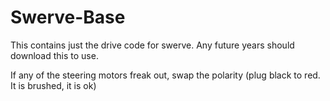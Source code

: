 # Swerve-Base
This contains just the drive code for swerve. Any future years should download this to use.

If any of the steering motors freak out, swap the polarity (plug black to red. It is brushed, it is ok)
